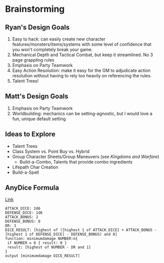 # Brainstorming

## Ryan's Design Goals

1. Easy to hack: can easily create new character features/monsters/items/systems with some level of confidence that you won't completely break your game.
2. Mechanical Depth and Tactical Combat, but keep it streamlined. No 3 page grappling rules
3. Emphasis on Party Teamwork
4. Easy Action Resolution: make it easy for the GM to adjudicate action resolution without having to rely too heavily on referencing the rules.
5. Talent Trees!

## Matt's Design Goals

1. Emphasis on Party Teamwork
2. Worldbuilding: mechanics can be setting-agnostic, but I would love a fun, unique default setting

## Ideas to Explore

* Talent Trees
* Class System vs. Point Buy vs. Hybrid
* Group Character Sheets/Group Maneuvers (see _Kingdoms and Warfare_)
	* Build-a-Combo, Talents that provide combo ingredients
* Lifepath Char Creation
* Build-a-Spell

## AnyDice Formula

[Link](https://anydice.com/program/2edef)

```
ATTACK_DICE: 2d6
DEFENSE_DICE: 1d6
ATTACK_BONUS: 2
DEFENSE_BONUS: 0
DR: 1
DICE_RESULT: [highest of ([highest 1 of ATTACK_DICE] + ATTACK_BONUS - [highest 1 of DEFENSE_DICE] - DEFENSE_BONUS) and 0]
function: minimumdamage NUMBER:n{
 if NUMBER = 0 { result: 0 }
 result: [highest of NUMBER - DR and 1]
}
output [minimumdamage DICE_RESULT]
```

